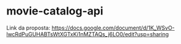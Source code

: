 # movie-catalog-api

Link da proposta: https://docs.google.com/document/d/1K_WSvO-lwcRdPuGUHABTsWtXGTxKi1nMZTAQs_j6LO0/edit?usp=sharing
